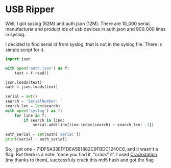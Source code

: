 # USB Ripper

Well, I got syslog (82M) and auth.json (12M).
There are 10_000 serial, manufacturer and product ids of usb devices in auth.json and 900_000 lines in syslog.

I decided to find serial id from syslog, that is not in the syslog file. There is simple script for it.
```python
import json

with open('auth.json') as f:
    text = f.read()

json.loads(text)
auth = json.loads(text)
            
serial = set()
search = 'SerialNumber: '
search_len = len(search)
with open('syslog') as f:
    for line in f:
        if search in line:
            serial.add(line[line.index(search) + search_len: -1])
            
auth_serial = set(auth['serial'])
print(serial - auth_serial)
```

So, I got one - 71DF5A33EFFDEA5B1882C9FBDC1240C6, and it wasn't a flag. But there is a note: 'once you find it, "crack" it'. I used [Crackstation](https://crackstation.net/) (my thanks to them), successfuly crack this md5 hash and got the flag